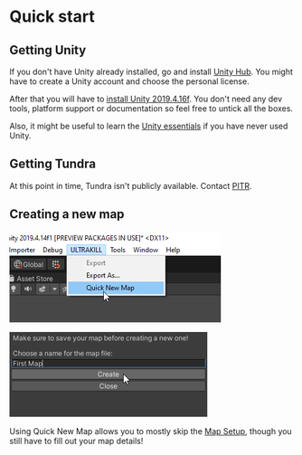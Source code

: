 # Quick start

## Getting Unity

If you don't have Unity already installed, go and install [Unity Hub](https://unity3d.com/get-unity/download).
You might have to create a Unity account and choose the personal license.

After that you will have to [install Unity 2019.4.16f](unityhub://2019.4.16f1/e05b6e02d63e). You don't need any dev tools, platform support or documentation so feel free to untick all the boxes.

Also, it might be useful to learn the [Unity essentials](https://unity3d.com/learn/tutorials/topics/interface-essentials/interface-overview) if you have never used Unity.

## Getting Tundra

At this point in time, Tundra isn't publicly available. Contact [PITR](https://pitr.dev/).

## Creating a new map

![quick new map step 1](_images/quick-new-map-1.png)

![quick new map step 2](_images/quick-new-map-2.png)

Using Quick New Map allows you to mostly skip the [Map Setup](/setup), though you still have to fill out your map details!
